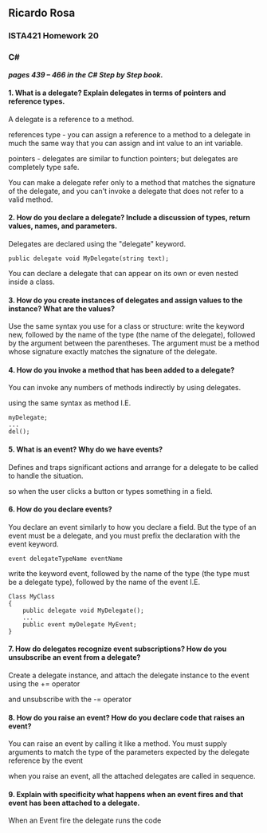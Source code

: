 ## Ricardo Rosa

### ISTA421 Homework 20

### C# 


***pages 439 – 466 in the C# Step by Step book.***

#### 1. What is a delegate? Explain delegates in terms of pointers and reference types.
A delegate is a reference to a method.

references type - you can assign a reference to a method to a delegate in much the same way that you can assign and int value to an int variable.

pointers - delegates are similar to function pointers; but delegates are completely type safe.

You can make a delegate refer only to a method that matches the signature of the delegate, and you can't invoke a delegate that does not refer to a valid method.

#### 2. How do you declare a delegate? Include a discussion of types, return values, names, and parameters.
Delegates are declared using the "delegate" keyword.

    public delegate void MyDelegate(string text);

You can declare a delegate that can appear on its own or even nested inside a class.



#### 3. How do you create instances of delegates and assign values to the instance? What are the values?
Use the same syntax you use for a class or structure: write the keyword new, followed by the name of the type (the name of the delegate), followed by the argument between the parentheses. The argument must be a method whose signature exactly matches the signature of the delegate.

#### 4. How do you invoke a method that has been added to a delegate?
You can invoke any numbers of methods indirectly by using delegates.

using the same syntax as method I.E. 

    myDelegate;
    ...
    del();

#### 5. What is an event? Why do we have events?
Defines and traps significant actions and arrange for a delegate to be called to handle the situation.

so when the user clicks a button or types something in a field.

#### 6. How do you declare events?
You declare an event similarly to how you declare a field. But the type of an event must be a delegate, and you must prefix the declaration with the event keyword.


    event delegateTypeName eventName

write the keyword event, followed by the name of the type (the type must be a delegate type), followed by the name of the event I.E.

    Class MyClass
    {
    	public delegate void MyDelegate();
    	...
    	public event myDelegate MyEvent;
    }

#### 7. How do delegates recognize event subscriptions? How do you unsubscribe an event from a delegate?
Create a delegate instance, and attach the delegate instance to the event using the += operator

and unsubscribe with the -= operator

#### 8. How do you raise an event? How do you declare code that raises an event?
You can raise an event by calling it like a method. You must supply arguments to match the type of the parameters expected by the delegate reference by the event

when you raise an event, all the attached delegates are called in sequence.

#### 9. Explain with specificity what happens when an event fires and that event has been attached to a delegate.
When an Event fire the delegate runs the code 
